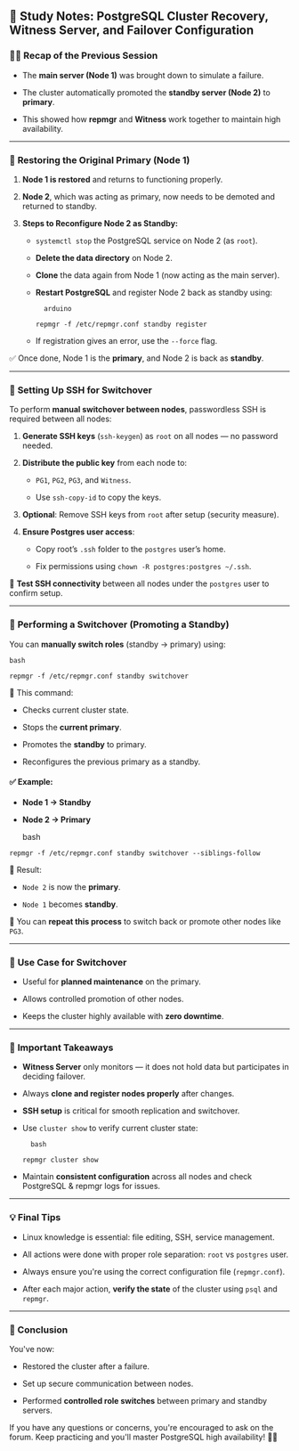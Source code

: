 ## 📘 **Study Notes: PostgreSQL Cluster Recovery, Witness Server, and Failover Configuration**

### 👨‍🏫 **Recap of the Previous Session**

- The **main server (Node 1)** was brought down to simulate a failure.
    
- The cluster automatically promoted the **standby server (Node 2)** to **primary**.
    
- This showed how **repmgr** and **Witness** work together to maintain high availability.
    

---

### 🔁 **Restoring the Original Primary (Node 1)**

1. **Node 1 is restored** and returns to functioning properly.
    
2. **Node 2**, which was acting as primary, now needs to be demoted and returned to standby.
    
3. **Steps to Reconfigure Node 2 as Standby:**
    
    - `systemctl stop` the PostgreSQL service on Node 2 (as `root`).
        
    - **Delete the data directory** on Node 2.
        
    - **Clone** the data again from Node 1 (now acting as the main server).
        
    - **Restart PostgreSQL** and register Node 2 back as standby using:
			
			arduino
			
        `repmgr -f /etc/repmgr.conf standby register`
        
    - If registration gives an error, use the `--force` flag.
        

✅ Once done, Node 1 is the **primary**, and Node 2 is back as **standby**.

---

### 🔐 **Setting Up SSH for Switchover**

To perform **manual switchover between nodes**, passwordless SSH is required between all nodes:

1. **Generate SSH keys** (`ssh-keygen`) as `root` on all nodes — no password needed.
    
2. **Distribute the public key** from each node to:
    
    - `PG1`, `PG2`, `PG3`, and `Witness`.
        
    - Use `ssh-copy-id` to copy the keys.
        
3. **Optional**: Remove SSH keys from `root` after setup (security measure).
    
4. **Ensure Postgres user access**:
    
    - Copy root’s `.ssh` folder to the `postgres` user’s home.
        
    - Fix permissions using `chown -R postgres:postgres ~/.ssh`.
        

🧪 **Test SSH connectivity** between all nodes under the `postgres` user to confirm setup.

---

### 🔁 **Performing a Switchover (Promoting a Standby)**

You can **manually switch roles** (standby → primary) using:
	
	bash
	
`repmgr -f /etc/repmgr.conf standby switchover`

📌 This command:

- Checks current cluster state.
    
- Stops the **current primary**.
    
- Promotes the **standby** to primary.
    
- Reconfigures the previous primary as a standby.
    

#### ✅ Example:

- **Node 1 → Standby**
    
- **Node 2 → Primary**
    
	bash
	
`repmgr -f /etc/repmgr.conf standby switchover --siblings-follow`

🏁 Result:

- `Node 2` is now the **primary**.
    
- `Node 1` becomes **standby**.
    

🔄 You can **repeat this process** to switch back or promote other nodes like `PG3`.

---

### 🔧 **Use Case for Switchover**

- Useful for **planned maintenance** on the primary.
    
- Allows controlled promotion of other nodes.
    
- Keeps the cluster highly available with **zero downtime**.
    

---

### 🧠 **Important Takeaways**

- **Witness Server** only monitors — it does not hold data but participates in deciding failover.
    
- Always **clone and register nodes properly** after changes.
    
- **SSH setup** is critical for smooth replication and switchover.
    
- Use `cluster show` to verify current cluster state:
		
		bash
		
    `repmgr cluster show`
    
- Maintain **consistent configuration** across all nodes and check PostgreSQL & repmgr logs for issues.
    

---

### 💡 **Final Tips**

- Linux knowledge is essential: file editing, SSH, service management.
    
- All actions were done with proper role separation: `root` vs `postgres` user.
    
- Always ensure you're using the correct configuration file (`repmgr.conf`).
    
- After each major action, **verify the state** of the cluster using `psql` and `repmgr`.
    

---

### 👋 Conclusion

You've now:

- Restored the cluster after a failure.
    
- Set up secure communication between nodes.
    
- Performed **controlled role switches** between primary and standby servers.
    

If you have any questions or concerns, you're encouraged to ask on the forum. Keep practicing and you'll master PostgreSQL high availability! 💪🐘